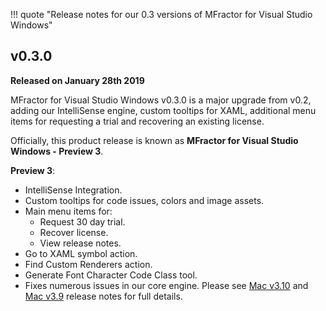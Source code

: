 !!! quote "Release notes for our 0.3 versions of MFractor for Visual Studio Windows"

## v0.3.0
**Released on January 28th 2019**

MFractor for Visual Studio Windows v0.3.0 is a major upgrade from v0.2, adding our IntelliSense engine, custom tooltips for XAML, additional menu items for requesting a trial and recovering an existing license.

Officially, this product release is known as **MFractor for Visual Studio Windows - Preview 3**.

**Preview 3**:

  * IntelliSense Integration.
  * Custom tooltips for code issues, colors and image assets.
  * Main menu items for:
     * Request 30 day trial.
     * Recover license.
     * View release notes.
  * Go to XAML symbol action.
  * Find Custom Renderers action.
  * Generate Font Character Code Class tool.
  * Fixes numerous issues in our core engine. Please see [Mac v3.10](/release-notes/mac/v3/3.10) and [Mac v3.9](/release-notes/mac/v3/3.9) release notes for full details.
